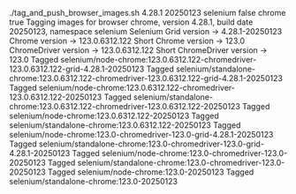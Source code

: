 ./tag_and_push_browser_images.sh 4.28.1 20250123 selenium false chrome true
Tagging images for browser chrome, version 4.28.1, build date 20250123, namespace selenium
Selenium Grid version -> 4.28.1-20250123
Chrome version -> 123.0.6312.122
Short Chrome version -> 123.0
ChromeDriver version -> 123.0.6312.122
Short ChromeDriver version -> 123.0
Tagged selenium/node-chrome:123.0.6312.122-chromedriver-123.0.6312.122-grid-4.28.1-20250123
Tagged selenium/standalone-chrome:123.0.6312.122-chromedriver-123.0.6312.122-grid-4.28.1-20250123
Tagged selenium/node-chrome:123.0.6312.122-chromedriver-123.0.6312.122-20250123
Tagged selenium/standalone-chrome:123.0.6312.122-chromedriver-123.0.6312.122-20250123
Tagged selenium/node-chrome:123.0.6312.122-20250123
Tagged selenium/standalone-chrome:123.0.6312.122-20250123
Tagged selenium/node-chrome:123.0-chromedriver-123.0-grid-4.28.1-20250123
Tagged selenium/standalone-chrome:123.0-chromedriver-123.0-grid-4.28.1-20250123
Tagged selenium/node-chrome:123.0-chromedriver-123.0-20250123
Tagged selenium/standalone-chrome:123.0-chromedriver-123.0-20250123
Tagged selenium/node-chrome:123.0-20250123
Tagged selenium/standalone-chrome:123.0-20250123
